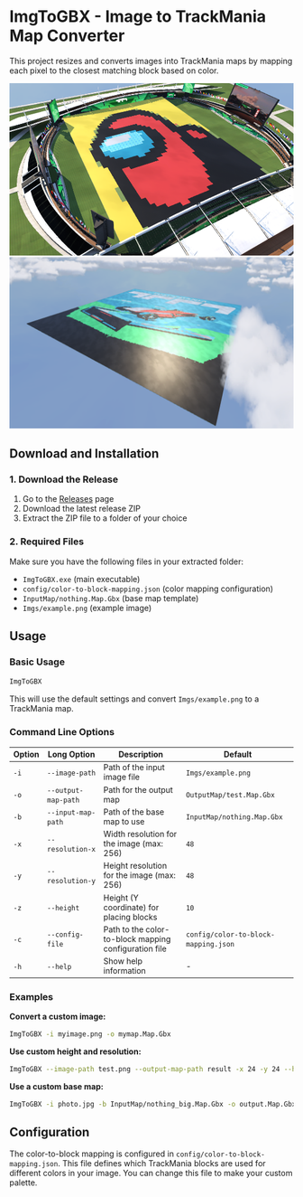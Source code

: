 # ImgToGBX - Image to TrackMania Map Converter

This project resizes and converts images into TrackMania maps by mapping each pixel to the closest matching block based on color.

![Example](example/image.png)
![Example2](example/image2.png)

## Download and Installation

### 1. Download the Release
1. Go to the [Releases](https://github.com/DaaanielBrandao/ImgToGBX/releases) page
2. Download the latest release ZIP
3. Extract the ZIP file to a folder of your choice

### 2. Required Files
Make sure you have the following files in your extracted folder:
- `ImgToGBX.exe` (main executable)
- `config/color-to-block-mapping.json` (color mapping configuration)
- `InputMap/nothing.Map.Gbx` (base map template)
- `Imgs/example.png` (example image)

## Usage

### Basic Usage
```bash
ImgToGBX
```
This will use the default settings and convert `Imgs/example.png` to a TrackMania map.

### Command Line Options

| Option | Long Option | Description | Default |
|--------|-------------|-------------|---------|
| `-i` | `--image-path` | Path of the input image file | `Imgs/example.png` |
| `-o` | `--output-map-path` | Path for the output map | `OutputMap/test.Map.Gbx` |
| `-b` | `--input-map-path` | Path of the base map to use | `InputMap/nothing.Map.Gbx` |
| `-x` | `--resolution-x` | Width resolution for the image (max: 256) | `48` |
| `-y` | `--resolution-y` | Height resolution for the image (max: 256) | `48` |
| `-z` | `--height` | Height (Y coordinate) for placing blocks | `10` |
| `-c` | `--config-file` | Path to the color-to-block mapping configuration file | `config/color-to-block-mapping.json` |
| `-h` | `--help` | Show help information | - |

### Examples

**Convert a custom image:**
```bash
ImgToGBX -i myimage.png -o mymap.Map.Gbx
```

**Use custom height and resolution:**
```bash
ImgToGBX --image-path test.png --output-map-path result -x 24 -y 24 --height 15
```

**Use a custom base map:**
```bash
ImgToGBX -i photo.jpg -b InputMap/nothing_big.Map.Gbx -o output.Map.Gbx
```

## Configuration

The color-to-block mapping is configured in `config/color-to-block-mapping.json`. This file defines which TrackMania blocks are used for different colors in your image. You can change this file to make your custom palette. 


